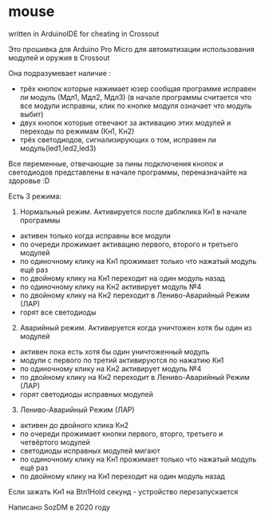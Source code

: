 # mouse
written in ArduinoIDE for cheating in Crossout

Это прошивка для Arduino Pro Micro для автоматизации использования модулей и оружия в Crossout
 
Она подразумевает наличие :
- трёх кнопок которые нажимает юзер сообщая программе исправен ли модуль (Мдл1, Мдл2, Мдл3)
 (в начале программы считается что все модули исправны, клик по кнопке модуля означает что модуль выбит)
- двух кнопок которые отвечают за активацию этих модулей и переходы по режимам (Кн1, Кн2)
- трёх светодиодов, сигнализирующих о том, исправен ли модуль(led1,led2,led3)

Все переменные, отвечающие за пины подключения кнопок и светодиодов представлены в начале программы,
переназначайте на здоровье :D

Есть 3 режима:
1) Нормальный режим. Активируется после даблклика Кн1 в начале программы
 - активен только когда исправны все модули
 - по очереди прожимает активацию первого, второго и третьего модулей 
 - по одиночному клику на Кн1 прожимает только что нажатый модуль ещё раз
 - по двойному клику на Кн1 переходит на один модуль назад
 - по одиночному клику на Кн2 активирует модуль №4
 - по двойному клику на Кн2 переходит в Лениво-Аварийный Режим (ЛАР)
 - горят все светодиоды
  
2) Аварийный режим. Активируется когда уничтожен хотя бы один из модулей
 - активен пока есть хотя бы один уничтоженный модуль
 - модули с первого по третий активируются по нажатию Кн1
 - по одиночному клику на Кн2 активирует модуль №4
 - по двойному клику на Кн2 переходит в Лениво-Аварийный Режим (ЛАР)
 - горят светодиоды исправных модулей

3) Лениво-Аварийный Режим (ЛАР)
 - активен до двойного клика Кн2
 - по очереди прожимает кнопки первого, вторго, третьего и четвёртого модулей
 - светодиоды исправных модулей мигают
 - по одиночному клику на Кн1 прожимает только что нажатый модуль ещё раз
 - по двойному клику на Кн1 переходит на один модуль назад
 
Если зажать Кн1 на Btn1Hold секунд - устройство перезапускается

Написано SozDM в 2020 году
